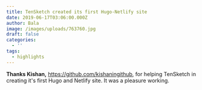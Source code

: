 ```yaml
---
title: TenSketch created its first Hugo-Netlify site
date: 2019-06-17T03:06:00.000Z
author: Bala
image: /images/uploads/763760.jpg
draft: false
categories:
  - ''
tags:
  - highlights
---
```

**Thanks Kishan,** <https://github.com/kishaningithub>, for helping TenSketch in creating it's first Hugo and Netlify site. It was a pleasure working.

